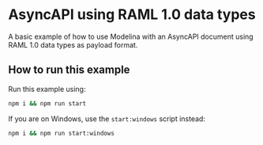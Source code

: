 # AsyncAPI using RAML 1.0 data types

A basic example of how to use Modelina with an AsyncAPI document using RAML 1.0 data types as payload format.

## How to run this example

Run this example using:

```sh
npm i && npm run start
```

If you are on Windows, use the `start:windows` script instead:

```sh
npm i && npm run start:windows
```
